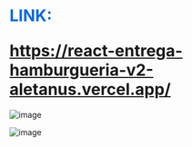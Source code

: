 # <p style="color:#0969da">LINK:</p> https://react-entrega-hamburgueria-v2-aletanus.vercel.app/

<!-- ![image](https://user-images.githubusercontent.com/106698505/222589897-e5689451-d0e2-462c-93df-54dedab18fce.png) -->
![image](https://user-images.githubusercontent.com/106698505/222623438-d6f12ac9-73e0-4783-9800-6e63d865722b.png)

![image](https://user-images.githubusercontent.com/106698505/222622826-b225e5b7-9f81-4d1d-886c-c8edb21c36d3.png)
